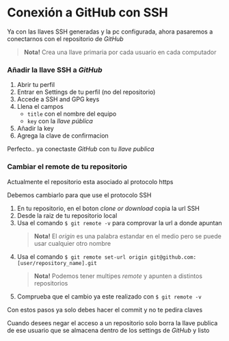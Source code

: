 # Conexión a GitHub con SSH
Ya con las llaves SSH generadas y la pc configurada,
ahora pasaremos a conectarnos con el repositorio de _GitHub_

> **Nota!** Crea una llave primaria por cada usuario en cada computador

### Añadir la llave SSH a _GitHub_
1. Abrir tu perfil
1. Entrar en Settings de tu perfil (no del repositorio)
1. Accede a SSH and GPG keys
1. Llena el campos 
   - `title` con el nombre del equipo
   - `key` con la _llave pública_
1. Añadir la key
1. Agrega la clave de confirmacion

Perfecto.. ya conectaste _GitHub_ con tu _llave publica_

### Cambiar el remote de tu repositorio
Actualmente el repositorio esta asociado al protocolo https

Debemos cambiarlo para que use el protocolo SSH
1. En tu repositorio, en el boton _clone or download_ copia la url SSH
1. Desde la raiz de tu repositorio local
1. Usa el comando `$ git remote -v` para comprovar la url a donde apuntan
   > **Nota!** El _origin_ es una palabra estandar en el medio pero se puede usar cualquier otro nombre
1. Usa el comando 
`$ git remote set-url origin git@github.com:[user/repository_name].git`
   > **Nota!** Podemos tener multipes _remote_ y apunten a distintos repositorios 
1. Comprueba que el cambio ya este realizado con `$ git remote -v`

Con estos pasos ya solo debes hacer el commit y no te pedira claves

Cuando desees negar el acceso a un repositorio
solo borra la llave publica de ese usuario que se almacena dentro de los settings
de _GitHub_ y listo
